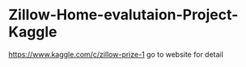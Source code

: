 # Zillow-Home-evalutaion-Project-Kaggle
https://www.kaggle.com/c/zillow-prize-1
go to website for detail
